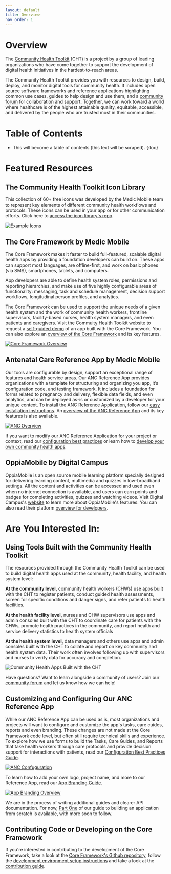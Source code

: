 ```yaml
---
layout: default
title: Overview
nav_order: 1
---
```


# Overview

The [Community Health Toolkit](http://communityhealthtoolkit.org) (CHT) is a project by a group of leading organizations who have come together to support the development of digital health initiatives in the hardest-to-reach areas.

The Community Health Toolkit provides you with resources to design, build, deploy, and monitor digital tools for community health. It includes open source software frameworks and reference applications highlighting common use cases, guides to help design and use them, and a [community forum](https://forum.communityhealthtoolkit.org) for collaboration and support. Together, we can work toward a world where healthcare is of the highest attainable quality, equitable, accessible, and delivered by the people who are trusted most in their communities.

# Table of Contents

* This will become a table of contents (this text will be scraped).
{:toc}

# Featured Resources

## The Community Health Toolkit Icon Library

This collection of 60+ free icons was developed by the Medic Mobile team to represent key elements of different community health workflows and protocols. These icons can be used in your app or for other communication efforts. Click here to [access the icon library's repo](https://github.com/medic/icon-library).

![Example Icons](./images/preview-icon-library.png?format=1000w)

## The Core Framework by Medic Mobile

The Core Framework makes it faster to build full-featured, scalable digital health apps by providing a foundation developers can build on. These apps can support most languages, are offline-first, and work on basic phones (via SMS), smartphones, tablets, and computers.

App developers are able to define health system roles, permissions and reporting hierarchies, and make use of five highly configurable areas of functionality: messaging, task and schedule management, decision support workflows, longitudinal person profiles, and analytics.

The Core Framework can be used to support the unique needs of a given health system and the work of community health workers, frontline supervisors, facility-based nurses, health system managers, and even patients and caregivers. Visit the Commuity Health Toolkit website to request a [self-guided demo](https://communityhealthtoolkit.org/contact) of an app built with the Core Framework. You can also explore an [overview of the Core Framework](./resource-overviews/core-framework-overview.pdf) and its key features.

[![Core Framework Overview](./images/preview-core-framework-overview.png)](./resource-overviews/core-framework-overview.pdf)

## Antenatal Care Reference App by Medic Mobile

Our tools are configurable by design, support an exceptional range of features and health service areas. Our ANC Reference App provides organizations with a template for structuring and organizing you app, it’s configuration code, and testing framework. It includes a foundation for forms related to pregnancy and delivery, flexible data fields, and even analytics, and can be deployed as-is or customized by a developer for your unique context. To install the ANC Reference Application, follow our [easy installation instructions](https://github.com/medic/cht-core/blob/master/INSTALL.md). An [overview of the ANC Reference App](./resource-overviews/anc-reference-app-overview.pdf) and its key features is also available. 

[![ANC Overview](./images/preview-anc-ref-app-overview.png)](./resource-overviews/anc-reference-app-overview.pdf)

If you want to modify our ANC Reference Application for your project or context, read our [configuration best practices](https://github.com/medic/medic.github.io/blob/master/resource-overviews/configuration-best-practices-overview.pdf) or learn how to [develop your own community health apps](https://github.com/medic/medic-docs/blob/master/configuration/developing-community-health-applications.md).

## OppiaMobile by Digital Campus

OppiaMobile is an open source mobile learning platform specially designed  for delivering learning content, multimedia and quizzes in low-broadband settings. All the content and activities can be accessed and used even when no internet connection is available, and users can earn points and badges for completing activities, quizzes and watching videos. Visit Digital Campus's [website](https://digital-campus.org/oppiamobile/) to learn more about OppiaMobile's features. You can also read their platform [overview for developers](https://digital-campus.org/oppiamobile/developers/).

# Are You Interested In:

## Using Tools Built with the Community Health Toolkit

The resources provided through the Community Health Toolkit can be used to build digital health apps used at the community, health facility, and health system level:

**At the community level,** community health workers (CHWs) use apps built with the CHT to register patients, conduct guided health assessments, screen for specific conditions and danger signs, and refer patients to health facilities.

**At the health facility level,** nurses and CHW supervisors use apps and admin consoles built with the CHT to coordinate care for patients with the CHWs, promote health practices in the community, and report health and service delivery statistics to health system officials

**At the health system level,** data managers and others use apps and admin consoles built with the CHT to collate and report on key community and health system data. Their work often involves following up with supervisors and nurses to verify data for accuracy and completion.

![Community Health Apps Built with the CHT](./images/appdemo-trio.gif)

Have questions? Want to learn alongside a community of users? Join our [community forum](https://forum.communityhealthtoolkit.org) and let us know how we can help!

## Customizing and Configuring Our ANC Reference App

While our ANC Reference App can be used as is, most organizations and projects will want to configure and customize the app's tasks, care cuides, reports and even branding. These changes are not made at the Core Framework code level, but often still require technical skills and experience. To explore how we use forms to build the Tasks, Care Guides, and Reports that take health workers through care protocols and provide decision support for interactions with patients, read our [Configuration Best Practices Guide](./resource-overviews/configuration-best-practices-overview.pdf).

[![ANC Confuguration](./images/preview-configuration-best-practices-overview.png)](./resource-overviews/configuration-best-practices-overview.pdf)

To learn how to add your own logo, project name, and more to our Reference App, read our [App Branding Guide](https://github.com/medic/medic.github.io/blob/master/resource-overviews/app-branding-overview.pdf).

[![App Branding Overview](./images/preview-app-branding-overview.png)](./resource-overviews/app-branding-overview.pdf)

We are in the process of writing additional guides and clearer API documentation. For now, [Part One](./docs/application_development/guides/from_scratch) of our guide to building an application from scratch is available, with more soon to follow.

## Contributing Code or Developing on the Core Framework

If you're interested in contributing to the development of the Core Framework, take a look at the [Core Framework's Github repository](https://github.com/medic/cht-core), follow the [development environment setup instructions](https://github.com/medic/medic/blob/master/DEVELOPMENT.md) and take a look at the [contribution guide](https://github.com/medic/medic/blob/master/CONTRIBUTING.md).






